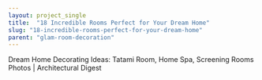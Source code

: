 ```yaml
---
layout: project_single
title:  "18 Incredible Rooms Perfect for Your Dream Home"
slug: "18-incredible-rooms-perfect-for-your-dream-home"
parent: "glam-room-decoration"
---
```

Dream Home Decorating Ideas: Tatami Room, Home Spa, Screening Rooms Photos | Architectural Digest